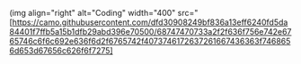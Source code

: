 (img align="right" alt="Coding" width="400" src="[https://camo.githubusercontent.com/dfd30908249bf836a13eff6240fd5da84401f7ffb5a15b1dfb29abd396e70500/68747470733a2f2f636f756e742e6765746c6f6c692e636f6d2f6765742f4073746172637261667436363f7468656d653d67656c626f6f7275]
